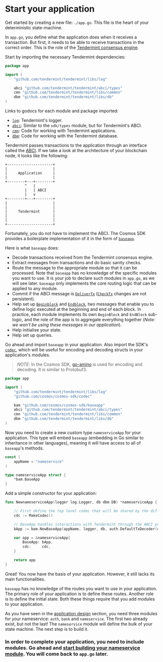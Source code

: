 # Start your application

Get started by creating a new file: `./app.go`. This file is the heart of your deterministic state-machine. 

In `app.go`, you define what the application does when it receives a transaction. But first, it needs to be able to receive transactions in the correct order. This is the role of the [Tendermint consensus engine](https://github.com/tendermint/tendermint).

Start by importing the necessary Tendermint dependencies:

```go
package app

import (
    "github.com/tendermint/tendermint/libs/log"

    abci "github.com/tendermint/tendermint/abci/types"
    cmn "github.com/tendermint/tendermint/libs/common"
    dbm "github.com/tendermint/tendermint/libs/db"
)
```

Links to godocs for each module and package imported:

- [`log`](https://godoc.org/github.com/tendermint/tendermint/libs/log): Tendermint's logger.
- [`abci`](https://godoc.org/github.com/tendermint/tendermint/abci/types): Similar to the `sdk/types` module, but for Tendermint's ABCI. 
- [`cmn`](https://godoc.org/github.com/tendermint/tendermint/libs/common): Code for working with Tendermint applications.
- [`dbm`](https://godoc.org/github.com/tendermint/tendermint/libs/db): Code for working with the Tendermint database.

Tendermint passes transactions to the application through an interface called the [ABCI](https://github.com/tendermint/tendermint/tree/master/abci). If we take a look at the architecture of your blockchain node, it looks like the following:

```
+---------------------+
|                     |
|     Application     |
|                     |
+--------+---+--------+
         ^   |
         |   | ABCI
         |   v
+--------+---+--------+
|                     |
|                     |
|     Tendermint      |
|                     |
|                     |
+---------------------+
```

Fortunately, you do not have to implement the ABCI. The Cosmos SDK provides a boilerplate implementation of it in the form of [`baseapp`](https://godoc.org/github.com/cosmos/cosmos-sdk/baseapp).

Here is what `baseapp` does:
- Decode transactions received from the Tendermint consensus engine.
- Extract messages from transactions and do basic sanity checks.
- Route the message to the appropriate module so that it can be processed. Note that `baseapp` has no knowledge of the specific modules you want to use. It is your job to declare such modules in `app.go`, as we will see later. `baseapp` only implements the core routing logic that can be applied to any module. 
- Commit if the ABCI message is [`DeliverTx`](https://tendermint.com/docs/spec/abci/abci.html#delivertx) ([`CheckTx`](https://tendermint.com/docs/spec/abci/abci.html#checktx) changes are not persistent).
- Help set up [`Beginblock`](https://tendermint.com/docs/spec/abci/abci.html#beginblock) and [`Endblock`](https://tendermint.com/docs/spec/abci/abci.html#endblock), two messages that enable you to define logic executed at the beginning and end of each block. In practice, each module implements its own `BeginBlock` and `EndBlock` sub-logic, and the role of the app is to aggregate everything together (*Note: we won't be using these messages in our application*).
- Help initialise your state.
- Help set up queries.

Go ahead and import `baseapp` in your application. Also import the SDK's [`codec`](https://godoc.org/github.com/cosmos/cosmos-sdk/codec), which will be useful for encoding and decoding structs in your application's modules. 

>*NOTE*: In the Cosmos SDK, [go-amino](https://github.com/tendermint/go-amino) is used for encoding and decoding. It is similar to Protobuf3.

```go
package app

import (
    "github.com/tendermint/tendermint/libs/log"
    "github.com/cosmos/cosmos-sdk/codec"

    bam "github.com/cosmos/cosmos-sdk/baseapp"
    abci "github.com/tendermint/tendermint/abci/types"
    cmn "github.com/tendermint/tendermint/libs/common"
    dbm "github.com/tendermint/tendermint/libs/db"
)
```

Now you need to create a new custom type `nameserviceApp` for your application. This type will embed `baseapp` (embedding in Go similar to inheritance in other languages), meaning it will have access to all of `baseapp`'s methods.

```go 
const (
    appName = "nameservice"
)

type nameserviceApp struct {
    *bam.BaseApp
}
```

Add a simple constructor for your application:

```go
func NewnameserviceApp(logger log.Logger, db dbm.DB) *nameserviceApp {

    // First define the top level codec that will be shared by the different modules
    cdc := MakeCodec()

    // BaseApp handles interactions with Tendermint through the ABCI protocol
    bApp := bam.NewBaseApp(appName, logger, db, auth.DefaultTxDecoder(cdc))

    var app = &nameserviceApp{
        BaseApp: bApp,
        cdc:     cdc,
    }

    return app 
}
```

Great! You now have the basis of your application. However, it still lacks its main functionalities.

`baseapp` has no knowledge of the routes you want to use in your application. The primary role of your application is to define these routes. Another role is to define the initial state. Both these things require that you add modules to your application.

As you have seen in the [application design](./app-design.md) section, you need three modules for your nameservice: `auth`, `bank` and `nameservice`. The first two already exist, but not the last! The `nameservice` module will define the bulk of your state machine. The next step is to build it.

### In order to complete your application, you need to include modules. Go ahead and [start building your nameservice module](./keeper.md). You will come back to `app.go` later.
